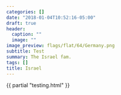 ```yaml
---
categories: []
date: "2018-01-04T10:52:16-05:00"
draft: true
header:
  caption: ""
  image: ""
image_preview: flags/flat/64/Germany.png
subtitle: Test
summary: The Israel fam.
tags: []
title: Israel
---
```

{{ partial "testing.html" }}
